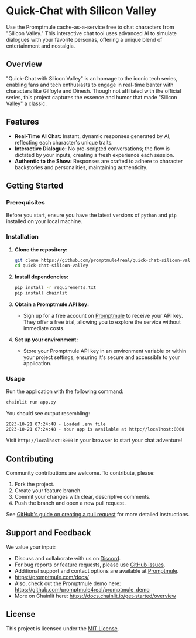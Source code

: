 # Quick-Chat with Silicon Valley

Use the Promptmule cache-as-a-service free to chat characters from "Silicon Valley." This interactive chat tool uses advanced AI to simulate dialogues with your favorite personas, offering a unique blend of entertainment and nostalgia.

## Overview

"Quick-Chat with Silicon Valley" is an homage to the iconic tech series, enabling fans and tech enthusiasts to engage in real-time banter with characters like Gilfoyle and Dinesh. Though not affiliated with the official series, this project captures the essence and humor that made "Silicon Valley" a classic.

## Features

- **Real-Time AI Chat:** Instant, dynamic responses generated by AI, reflecting each character's unique traits.
- **Interactive Dialogue:** No pre-scripted conversations; the flow is dictated by your inputs, creating a fresh experience each session.
- **Authentic to the Show:** Responses are crafted to adhere to character backstories and personalities, maintaining authenticity.

## Getting Started

### Prerequisites

Before you start, ensure you have the latest versions of `python` and `pip` installed on your local machine.

### Installation

1. **Clone the repository:**
   ```bash
   git clone https://github.com/promptmule4real/quick-chat-silicon-valley.git
   cd quick-chat-silicon-valley
   ```

2. **Install dependencies:**
   ```bash
   pip install -r requirements.txt
   pip install chainlit
   ```

3. **Obtain a Promptmule API key:**

   - Sign up for a free account on [Promptmule](https://promptmule.com/app/signup) to receive your API key. They offer a free trial, allowing you to explore the service without immediate costs.

4. **Set up your environment:**

   - Store your Promptmule API key in an environment variable or within your project settings, ensuring it's secure and accessible to your application.

### Usage

Run the application with the following command:

```bash
chainlit run app.py
```

You should see output resembling:

```
2023-10-21 07:24:48 - Loaded .env file
2023-10-21 07:24:48 - Your app is available at http://localhost:8000
```

Visit `http://localhost:8000` in your browser to start your chat adventure!

## Contributing

Community contributions are welcome. To contribute, please:

1. Fork the project.
2. Create your feature branch.
3. Commit your changes with clear, descriptive comments.
4. Push the branch and open a new pull request.

See [GitHub's guide on creating a pull request](https://help.github.com/en/github/collaborating-with-issues-and-pull-requests/creating-a-pull-request) for more detailed instructions.

## Support and Feedback

We value your input:

- Discuss and collaborate with us on [Discord](https://discord.gg/C5ZqNkSK).
- For bug reports or feature requests, please use [GitHub issues](https://github.com/promptmule4real/quick-chat-silicon-valley/issues).
- Additional support and contact options are available at [Promptmule](https://www.promptmule.com).
- https://promptmule.com/docs/
- Also, check out the Promptmule demo here: https://github.com/promptmule4real/promptmule_demo
- More on Chainlit here: https://docs.chainlit.io/get-started/overview

## License

This project is licensed under the [MIT License](https://choosealicense.com/licenses/mit/).
